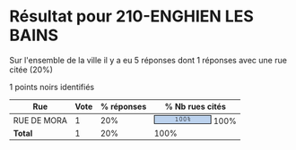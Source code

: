 # Résultat pour 210-ENGHIEN LES BAINS

Sur l'ensemble de la ville il y a eu 5 réponses dont 1 réponses avec une rue citée (20%)

1 points noirs identifiés

| Rue | Vote | % réponses | % Nb rues cités|
|-----|------|------------|----------------|
| RUE DE MORA | 1 | 20% | <img src="../../img/bar_100.gif" />&nbsp;100%|
| **Total** | 1 | 20% | 100%|
